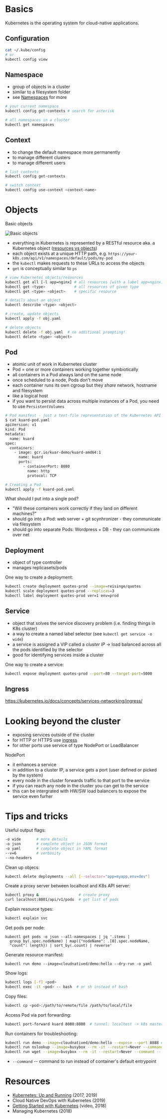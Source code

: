 Basics
======

Kubernetes is the operating system for cloud-native applications.

Configuration
-------------

```bash
cat ~/.kube/config
# or
kubectl config view
```

Namespace
---------

* group of objects in a cluster
* similar to a filesystem folder
* see [Namespaces](https://kubernetes.io/docs/concepts/overview/working-with-objects/namespaces/) for more 

```bash
# your current namespace
kubectl config get-contexts # search for asterisk

# all namespaces in a cluster
kubectl get namespaces
```

Context
-------

* to change the default namespace more permanently
* to manage different clusters
* to manage different users

```bash
# list contexts
kubectl config get-contexts

# switch context
kubectl config use-context <context-name>
```

Objects
=======

Basic objects

![Basic objects](https://github.com/jreisinger/notes/raw/master/static/kubernetes.png)

* everything in Kubernetes is represented by a RESTful resource aka. a Kubernetes object ([resources vs objects](https://stackoverflow.com/questions/52309496/difference-between-kubernetes-objects-and-resources))
* each object exists at a unique HTTP path, e.g. `https://your-k8s.com/api/v1/namespaces/default/pods/my-pod`
* the `kubectl` makes requests to these URLs to access the objects
* `get` is conceptually similar to `ps`

```sh
# view Kubernetes objects/resources
kubectl get all [-l app=nginx] # all resources [with a label app=nginx]
kubectl get <type>             # all resources of given type
kubectl get <type> <object>    # specific resource

# details about an object
kubectl describe <type> <object>

# create, update objects
kubectl apply -f obj.yaml

# delete objects
kubectl delete -f obj.yaml  # no additional prompting!
kubectl delete <type> <object>
```

Pod
---

* atomic unit of work in Kubernetes cluster
* Pod = one or more containers working together symbiotically
* all containers in a Pod always land on the same node
* once scheduled to a node, Pods don't move
* each container runs its own cgroup but they *share* network, hostname and filesystem
* like a logical host
* if you want to persist data across multiple instances of a Pod, you need to use `PersistentVolumes`

```sh
# Pod manifest - just a text-file representation of the Kubernetes API object
$ cat kuard-pod.yaml
apiVersion: v1
kind: Pod
metadata:
  name: kuard
spec:
  containers:
    - image: gcr.io/kuar-demo/kuard-amd64:1
      name: kuard
      ports:
        - containerPort: 8080
          name: http
          protocol: TCP
```

```sh
# Creating a Pod
kubectl apply -f kuard-pod.yaml
```

What should I put into a single pod?

* "Will these containers work correctly if they land on different machines?"
* should go into a Pod: web server + git scynhronizer - they communicate via filesystem
* should go into separate Pods: Wordpress + DB - they can communicate over net

Deployment
----------

* object of type controller
* manages replicasets/pods

One way to create a deployment:

```bash
kubectl create deployment quotes-prod --image=reisinge/quotes
kubectl scale deployment quotes-prod --replicas=3
kubectl label deployment quotes-prod ver=1 env=prod
```

Service
-------

* object that solves the service discovery problem (i.e. finding things in K8s cluster)
* a way to create a named label selector (see `kubectl get service -o wide`)
* a service is assigned a VIP called a *cluster IP* -> load balanced across all the
  pods identified by the selector
* good for identifying services inside a cluster

One way to create a service:

```bash
kubectl expose deployment quotes-prod --port=80 --target-port=5000
```

Ingress
-------

https://kubernetes.io/docs/concepts/services-networking/ingress/

Looking beyond the cluster
==========================

* exposing services outside of the cluster
* for HTTP or HTTPS use [ingress](https://kubernetes.io/docs/concepts/services-networking/ingress/)
* for other ports use service of type NodePort or LoadBalancer

NodePort

* it enhances a service
* in addition to a cluster IP, a service gets a port (user defined or picked by
    the system)
* every node in the cluster forwards traffic to that port to the service
* if you can reach any node in the cluster you can get to the service
* this can be intergrated with HW/SW load balancers to expose the service even furher

Tips and tricks
===============

Useful output flags:

```sh
-o wide       # more details
-o json       # complete object in JSON format
-o yaml       # complete object in YAML format
--v=6         # verbosity
--no-headers
```

Clean up objecs:

```sh
kubectl delete deployments --all [--selector="app=myapp,env=dev"]
```

Create a proxy server between localhost and K8s API server:

```sh
kubectl proxy &                  # create proxy
curl localhost:8001/api/v1/pods  # get list of pods
```

Explain resource types:

```sh
kubectl explain svc
```

Get pods per node:

```
kubectl get pods -o json --all-namespaces | jq '.items |
  group_by(.spec.nodeName) | map({"nodeName": .[0].spec.nodeName,
  "count": length}) | sort_by(.count) | reverse'
```

Generate resource manifest:

```
kubectl run demo --image=cloudnatived/demo:hello --dry-run -o yaml
```

Show logs:

```sh
kubectl logs [-f] <pod>
kubectl exec -it <pod> -- bash  # or sh instead of bash
```

Copy files:

```sh
kubectl cp <pod>:/path/to/remote/file /path/to/local/file
```

Access Pod via port forwarding:

```sh
kubectl port-forward kuard 8080:8080  # tunnel: localhost -> k8s master -> k8s worker node
```

Run containers for troubleshooting:

```sh
kubectl run demo --image=cloudnatived/demo:hello --expose --port 8888 # pod to troubleshoot
kubectl run nslookup --image=busybox --rm -it --restart=Never --command -- nslookup demo
kubectl run wget --image=busybox --rm -it --restart=Never --command -- wget -qO- http://demo:8888
```

* `--command` -- command to run instead of container's default entrypoint

Resources
=========

* [Kubernetes: Up and Running](https://www.safaribooksonline.com/library/view/kubernetes-up-and/9781491935668/) (2017, 2019)
* Cloud Native DevOps with Kubernetes (2019)
* [Getting Started with Kubernetes](https://www.safaribooksonline.com/videos/getting-started-with/9780135237823) (video, 2018)
* Managing Kubernetes (2018)
